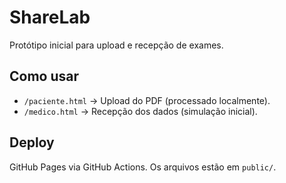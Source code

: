 # ShareLab

Protótipo inicial para upload e recepção de exames.

## Como usar

- `/paciente.html` → Upload do PDF (processado localmente).
- `/medico.html` → Recepção dos dados (simulação inicial).

## Deploy

GitHub Pages via GitHub Actions. Os arquivos estão em `public/`.
